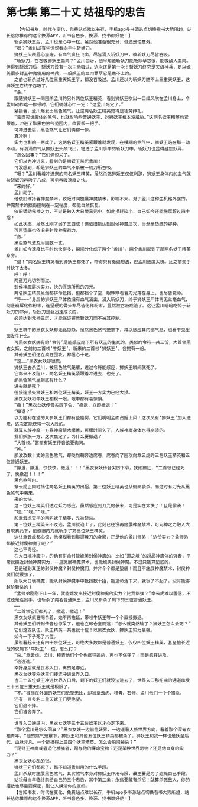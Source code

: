# 第七集 第二十丈 姑祖母的忠告
        【告知书友，时代在变化，免费站点难以长存，手机app多书源站点切换看书大势所趋，站长给你推荐的这个换源APP，听书音色多、换源、找书都好使！】
       斩杀狮妖王后，孟川也是心中一松，虽然他准备很充分，但还是怕意外。
       “嗯？”孟川却有些惊讶看向手中斩妖刀。
       狮妖王头颅眉心窟窿，有血气疯狂飞出，尽皆涌入斩妖刀中，被斩妖刀尽皆吞吸。
       “斩妖刀，在吞吸狮妖王血肉？”孟川惊讶，他早知道斩妖刀能吸罪孽怨恨，能吸敌人血肉。但得到斩妖刀后，斩妖刀没有一次主动吸过，这次还是第一次！斩妖刀终究是天级神兵，足以媲美很多封王神魔使用的神兵，一般妖王的血肉罪孽它是瞧不上的。
       之前也斩杀过好几位三重天妖王了，都没吞吸过。孟川还以为斩妖刀瞧不上三重天妖王，这狮妖王它终于吞吸了。
       “杀。”
       跟随狮妖王一同围杀孟川的另外两位妖王精英，看到狮妖王吹出一口红风吹在孟川身上，令孟川动作略一停顿时，它们俩就心中一定：“这孟川死定了。”
       紧接着，孟川爆发出黑色煞气，让这两名妖王精英觉得是徒劳挣扎。
       “雷霆灭世魔体的煞气，也就影响些普通妖王，对狮妖王根本没威胁。”这两名妖王精英也紧跟着，冲进了那黑色煞气范围内，欲要帮一把手。
       可冲进去后，黑色煞气让它们俩都一惊。
       真冷啊！
       实力也影响一两成了，这两名妖王精英紧跟着就发现，在模糊的煞气中，狮妖王站在那一动不动，有汹涌血气从狮妖王头颅飞出，钻进了孟川手中的斩妖刀中，斩妖刀也显得越加妖异。
       “怎么回事？”它们俩惊呆了。
       它们以为冲进来，看到的是狮妖王杀死孟川！
       可没想到，却是狮妖王的血气不断被一柄刀所吞吸。
       “嗯？”孟川看着冲进来的两名妖王精英，虽然杀死狮妖王仅仅刹那，狮妖王身体内的血气就被斩妖刀吞吸了八成，可见吞吸速度之快。
       “来的好。”
       孟川动了。
       他依旧维持着神魔禁术，较短时间施展神魔禁术，影响不大。对于孟川这种生机格外强的，神魔禁术的损伤控制在一定程度，都能自然恢复。
       依旧调动元神之力，不过是融入大日境真元中，如此损耗较小，自己如今还能施展超过四十招！
       如此状态，虽然比刚才弱了三四成！但依旧能达到封侯神魔层次，当然是垫底的那种。
       可再垫底也依旧是封侯神魔战力。
       “轰。”
       黑色煞气波及周围数十丈。
       孟川如今速度比平时也快得多，瞬间分化成了两个‘孟川’，两个孟川都到了那两名妖王精英身旁。
       “退！”两名妖王精英看到狮妖王都死了，吓得只有撤退想法，但孟川速度太快。比之前交手时快了太多。
       呼！呼！
       两道刀光切割而过。
       封侯神魔层次实力，快的匪夷所思的刀光。
       两名妖王精英虽然都拼命抵挡，但都挡个了空，眼睁睁看着刀光落在身上，也尽皆毙命。
       “呼~~~”身后的狮妖王尸体依旧有血气涌出，涌入斩妖刀，终于狮妖王尸体再无丝毫血气，彻底崩解化作粉末，连坚硬的骨头都尽皆化作粉末，显然被吞吸成渣了。这让孟川暗暗吃惊于斩妖刀的邪异，斩妖刀是会迅速成长的。
       必须达到元神三层，才能保证握着斩妖刀而不被其控制。
       ……
       妖王群中的黑衣女妖却无比惊恐，虽然黑色煞气笼罩下，难以感应其内部气息，也看不见里面发生什么。
       可黑衣女妖拥有的‘令符’是能感应麾下所有妖王的生死的，类似的令符一共三份，大首领黑衣女妖，之前的二首领‘牛妖王’，新来的二首领‘狮妖王’，各拥有一份。
       其他妖王们还在疯狂围攻，都信心十足。
       “这……”黑衣女妖却很慌。
       狮妖王去杀孟川，被黑色煞气笼罩，透过令符能感应，狮妖王瞬间就死了。
       它都来不及阻止，两名妖王精英紧跟着冲进去，也死了。
       那黑色煞气里到底有什么？
       进去就是死？
       但接连损失狮妖王和两位妖王精英，妖王一方实力已经大损。
       黑衣女妖和牛妖王相视一眼，眼中都有着惊惧。
       “撤！”黑衣女妖传音尖厉下令，“撤退，立即撤退！”
       “撤退？”
       以为胜利在望的众多妖王们都有些错愕，它们明明全面占据上风！这次又有‘狮妖王’加入进来，这次定能获得一次大胜的。
       就算人族神魔一方靠神魔禁术撑着，可撑时间久了，人族神魔身体也得崩溃的。
       我们妖族一方，这次赢定了，为什么要撤退？
       “大首领。”甚至有妖王传音欲要询问。
       “哗。”
       那波及数十丈的黑色煞气，却陡然朝旁边席卷，席卷向了围攻向章云虎的三名妖王精英和五位普通妖王。
       “撤退，撤退，快快快，撤退！！！”黑衣女妖传音尖厉下令，犹如癫狂，“二首领已经死了，快撤退！！！”
       黑色煞气内。
       章云虎正同时挡住两名妖王精英的出招，第三位妖王精英也从侧面袭杀。而这时有刀光从黑色煞气中袭来。
       来的太快。
       这三位妖王精英们透过妖力感应，虽然感应到刀光的袭来，可是实在太快了！且是偷袭！
       “噗。”“噗。”“噗。”
       和章云虎交手的两名妖王精英，先被斩杀。
       第三位妖王精英来不及逃，孟川就追上了，此刻已经没再施展神魔禁术，可元神之力融入大日境真元下，他依旧两刀就斩杀了第三位妖王精英。
       这让章云虎都心惊，他模糊看到那握着刀的身影，正是他的孟川师弟：“这份实力？孟师弟都接近封侯神魔了吧？”
       这也不奇怪。
       在大日境神魔中，的确有拼命时能媲美封侯神魔的，比如‘道之境’的超品神魔体的强者，平常就接近封侯神魔实力，一旦施展神魔禁术，也能媲美封侯神魔。不过只能算垫底的。
       若是碰到真正的封侯神魔？封侯神魔们，并非个个都是垫底！而且不施展神魔禁术，封侯神魔们就很强了。
       所以大日境神魔，能从封侯神魔手中抵挡数十招，能逃命活下来，就很了不起了。没有能够越阶斩杀的！
       “孟师弟刚刚下山一年，就能爆发出接近封侯神魔的实力？比我都强？”章云虎难以置信，不过还是连出手，也斩杀了两名普通妖王，孟川又斩杀了剩下的三位普通妖王。
       ……
       “二首领它们都死了，撤退，撤退！”
       黑衣女妖疯狂喝令着，她不再拖延，带领牛妖王等一个个直接撤退。
       其他妖王们听到传音也惊呆了，但也立即仓皇而逃：“怎么就突然输了？狮妖王怎么会死？”
       它们这支队伍，妖王精英一共也就十位！以黑衣女妖、狮妖王实力最强。
       如今一下子死了六位。
       虽说看起来还有四十余位妖王，可绝大多数都是普通妖王，仅仅四位妖王精英，甚至擅长近战的仅剩下‘牛妖王’一位。怎么打？
       “杀。”章云虎、孟川、穆青他们个个也疯狂追杀，再也不保守了！而是疯狂进攻。
       “逃逃逃。”
       幸好身后就是世界入口，离的足够近。
       黑衣女妖等众妖王们接连冲进世界入口。
       当三十五位妖王冲进世界入口后，剩下的妖王们就没法进去了，世界入口那扭曲的通道承受三十五位三重天妖王就是极限了。
       “不。”被挡在外面的妖王们绝望无比，却被章云虎、穆青、石修、孟川他们一个个猎杀。
       还有一百多名二重天妖王们更绝望。
       它们逃不掉。
       它们被舍弃了。
       ……
       世界入口通道内，黑衣女妖等三十五位妖王这才心定下来。
       “那个孟川是怎么回事？”黑衣女妖一边前往妖界，一边遥看人族世界方向，看着那个深青衣袍青年，“他的煞气笼罩下，狮妖王和其他五位妖王精英都被杀了，狮妖王和我一样也是妖圣后代，血脉非凡，一个能抵得上三四个妖王精英。怎么会瞬间被杀？”
       “是封王神魔或者造化境强者，赠与他的保命宝物？还是某种世界奇物？还是他自身的实力？”
       黑衣女妖心乱的很。
       狮妖王它们都死了，都不知道孟川用的什么手段。
       孟川杀敌时施展黑色煞气，其实煞气本身对狮妖王作用有限，最主要是为了遮掩自己手段。
       姑祖母当年临终前给自己的三个忠告，其中第二条：永远要藏有杀招！就算杀死敌人，你的招数也尽量要保密，别让人摸清你的底细。
       【告知书友，时代在变化，免费站点难以长存，手机app多书源站点切换看书大势所趋，站长给你推荐的这个换源APP，听书音色多、换源、找书都好使！】